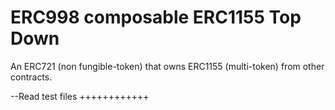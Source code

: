 # ERC998 composable ERC1155 Top Down
An ERC721 (non fungible-token) that owns ERC1155 (multi-token) from other contracts.


--Read test files
++++++++++++